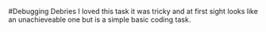 #Debugging Debries
I loved this task it was tricky and at first sight looks like an unachieveable one but is a simple basic coding task.
